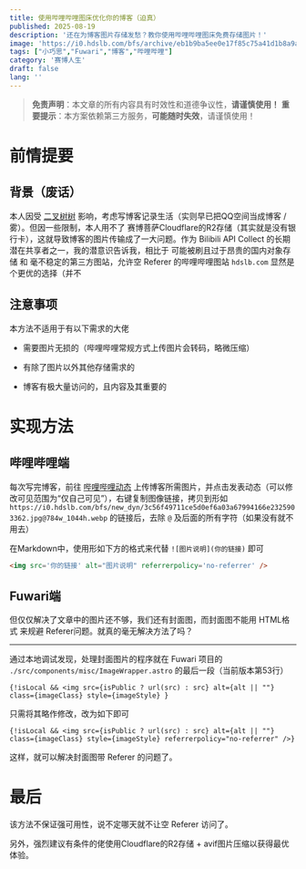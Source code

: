 ```yaml
---
title: 使用哔哩哔哩图床优化你的博客（迫真）
published: 2025-08-19
description: '还在为博客图片存储发愁？教你使用哔哩哔哩图床免费存储图片！'
image: 'https://i0.hdslb.com/bfs/archive/eb1b9ba5ee0e17f85c75a41d1b8a9a6cf0de5bf4.jpg'
tags: ["小巧思","Fuwari","博客","哔哩哔哩"]
category: '赛博人生'
draft: false 
lang: ''
---
```


> **免责声明**：本文章的所有内容具有时效性和道德争议性，**请谨慎使用！**
> **重要提示**：本方案依赖第三方服务，**可能随时失效**，请谨慎使用！

# 前情提要

## 背景（废话）

本人因受 [二叉树树](https://www.2x.nz/posts/fuwari/) 影响，考虑写博客记录生活（实则早已把QQ空间当成博客 /雾）。但因一些限制，本人用不了 赛博菩萨Cloudflare的R2存储（其实就是没有银行卡），这就导致博客的图片传输成了一大问题。作为 Bilibili API Collect 的长期潜在共享者之一，我的潜意识告诉我，相比于 可能被刷且过于昂贵的国内对象存储 和 毫不稳定的第三方图站，允许空 Referer 的哔哩哔哩图站 `hdslb.com` 显然是个更优的选择（并不

## 注意事项

本方法不适用于有以下需求的大佬

- 需要图片无损的（哔哩哔哩常规方式上传图片会转码，略微压缩）

- 有除了图片以外其他存储需求的

- 博客有极大量访问的，且内容及其重要的

# 实现方法

## 哔哩哔哩端

每次写完博客，前往 [哔哩哔哩动态](https://t.bilibili.com/) 上传博客所需图片，并点击发表动态（可以修改可见范围为“仅自己可见”），右键复制图像链接，拷贝到形如 `https://i0.hdslb.com/bfs/new_dyn/3c56f49711ce5d0ef6a03a67994166e2325903362.jpg@784w_1044h.webp` 的链接后，去除 `@` 及后面的所有字符（如果没有就不用去）

在Markdown中，使用形如下方的格式来代替 `![图片说明](你的链接)` 即可

```html
<img src='你的链接' alt="图片说明" referrerpolicy='no-referrer' />
```

## Fuwari端

但仅仅解决了文章中的图片还不够，我们还有封面图，而封面图不能用 HTML格式 来规避 Referer问题。就真的毫无解决方法了吗？

---

通过本地调试发现，处理封面图片的程序就在 Fuwari 项目的 `./src/components/misc/ImageWrapper.astro` 的最后一段（当前版本第53行）

```Astro
{!isLocal && <img src={isPublic ? url(src) : src} alt={alt || ""} class={imageClass} style={imageStyle} }
```

只需将其略作修改，改为如下即可

```astro
{!isLocal && <img src={isPublic ? url(src) : src} alt={alt || ""} class={imageClass} style={imageStyle} referrerpolicy="no-referrer" />}
```

这样，就可以解决封面图带 Referer 的问题了。

# 最后

该方法不保证强可用性，说不定哪天就不让空 Referer 访问了。

另外，强烈建议有条件的佬使用Cloudflare的R2存储 + avif图片压缩以获得最优体验。
